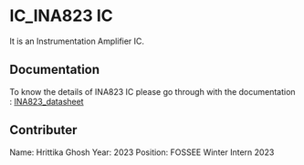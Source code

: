 
# IC_INA823 IC

It is an Instrumentation Amplifier IC.


## Documentation

To know the details of INA823 IC please go through with the documentation : [INA823_datasheet](https://www.ti.com/lit/ds/symlink/ina823.pdf?ts=1690187005232&ref_url=https%253A%252F%252Fwww.ti.com%252Fproduct%252FINA823%253Futm_source%253Dgoogle%2526utm_medium%253Dcpc%2526utm_campaign%253Dasc-null-null-GPN_EN-cpc-pf-google-wwe%2526utm_content%253DINA823%2526ds_k%253DINA823%2526DCM%253Dyes%2526gclid%253DCj0KCQjwwvilBhCFARIsADvYi7Kgs0updD5suYrFJ9Sr6wjuR8MVOhSZllX66pKD45ASCclMGW-jHQ8aAr9PEALw_wcB%2526gclsrc%253Daw.ds)


## Contributer

Name: Hrittika Ghosh
Year: 2023
Position: FOSSEE Winter Intern 2023
